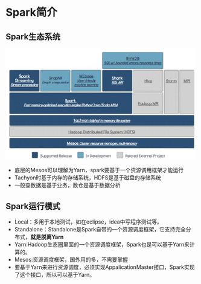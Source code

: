 # Spark简介

## Spark生态系统

![](pic\Spark生态系统.png)

* 底层的Mesos可以理解为Yarn，spark要基于一个资源调用框架才能运行
* Tachyon时基于内存的存储系统，HDFS是基于磁盘的存储系统
* 一般查数据是基于业务，数仓是基于数据分析

## Spark运行模式

* Local：多用于本地测试，如在eclipse，idea中写程序测试等。
* Standalone：Standalone是Spark自带的一个资源调度框架，它支持完全分布式，**就是脱离Yarn**
* Yarn:Hadoop生态圈里面的一个资源调度框架，Spark也是可以基于Yarn来计算的。
* Mesos:资源调度框架，国外用的多，不需要掌握
* 要基于Yarn来进行资源调度，必须实现AppalicationMaster接口，Spark实现了这个接口，所以可以基于Yarn。